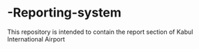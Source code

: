 # -Reporting-system
This repository is intended to contain the report section of Kabul International Airport
